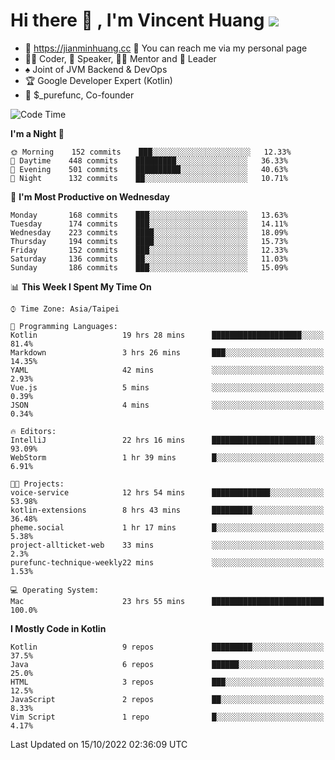 # Hi there 👋 , I'm Vincent Huang ![](https://komarev.com/ghpvc/?username=Jian-Min-Huang)
- 💎 https://jianminhuang.cc 🙋 You can reach me via my personal page
- 👨‍💻 Coder, 🎤 Speaker, 👨‍🏫 Mentor and 🚀 Leader
- ♠️ Joint of JVM Backend & DevOps
- 🏆 Google Developer Expert (Kotlin)
- 💼 $_purefunc, Co-founder

<!--START_SECTION:waka-->
![Code Time](http://img.shields.io/badge/Code%20Time-1%2C079%20hrs%2037%20mins-blue)

**I'm a Night 🦉** 

```text
🌞 Morning    152 commits    ███░░░░░░░░░░░░░░░░░░░░░░   12.33% 
🌆 Daytime    448 commits    █████████░░░░░░░░░░░░░░░░   36.33% 
🌃 Evening    501 commits    ██████████░░░░░░░░░░░░░░░   40.63% 
🌙 Night      132 commits    ██░░░░░░░░░░░░░░░░░░░░░░░   10.71%

```
📅 **I'm Most Productive on Wednesday** 

```text
Monday       168 commits    ███░░░░░░░░░░░░░░░░░░░░░░   13.63% 
Tuesday      174 commits    ███░░░░░░░░░░░░░░░░░░░░░░   14.11% 
Wednesday    223 commits    ████░░░░░░░░░░░░░░░░░░░░░   18.09% 
Thursday     194 commits    ████░░░░░░░░░░░░░░░░░░░░░   15.73% 
Friday       152 commits    ███░░░░░░░░░░░░░░░░░░░░░░   12.33% 
Saturday     136 commits    ██░░░░░░░░░░░░░░░░░░░░░░░   11.03% 
Sunday       186 commits    ███░░░░░░░░░░░░░░░░░░░░░░   15.09%

```


📊 **This Week I Spent My Time On** 

```text
⌚︎ Time Zone: Asia/Taipei

💬 Programming Languages: 
Kotlin                   19 hrs 28 mins      ████████████████████░░░░░   81.4% 
Markdown                 3 hrs 26 mins       ███░░░░░░░░░░░░░░░░░░░░░░   14.35% 
YAML                     42 mins             ░░░░░░░░░░░░░░░░░░░░░░░░░   2.93% 
Vue.js                   5 mins              ░░░░░░░░░░░░░░░░░░░░░░░░░   0.39% 
JSON                     4 mins              ░░░░░░░░░░░░░░░░░░░░░░░░░   0.34%

🔥 Editors: 
IntelliJ                 22 hrs 16 mins      ███████████████████████░░   93.09% 
WebStorm                 1 hr 39 mins        █░░░░░░░░░░░░░░░░░░░░░░░░   6.91%

🐱‍💻 Projects: 
voice-service            12 hrs 54 mins      █████████████░░░░░░░░░░░░   53.98% 
kotlin-extensions        8 hrs 43 mins       █████████░░░░░░░░░░░░░░░░   36.48% 
pheme.social             1 hr 17 mins        █░░░░░░░░░░░░░░░░░░░░░░░░   5.38% 
project-allticket-web    33 mins             ░░░░░░░░░░░░░░░░░░░░░░░░░   2.3% 
purefunc-technique-weekly22 mins             ░░░░░░░░░░░░░░░░░░░░░░░░░   1.53%

💻 Operating System: 
Mac                      23 hrs 55 mins      █████████████████████████   100.0%

```

**I Mostly Code in Kotlin** 

```text
Kotlin                   9 repos             █████████░░░░░░░░░░░░░░░░   37.5% 
Java                     6 repos             ██████░░░░░░░░░░░░░░░░░░░   25.0% 
HTML                     3 repos             ███░░░░░░░░░░░░░░░░░░░░░░   12.5% 
JavaScript               2 repos             ██░░░░░░░░░░░░░░░░░░░░░░░   8.33% 
Vim Script               1 repo              █░░░░░░░░░░░░░░░░░░░░░░░░   4.17%

```



 Last Updated on 15/10/2022 02:36:09 UTC
<!--END_SECTION:waka-->
